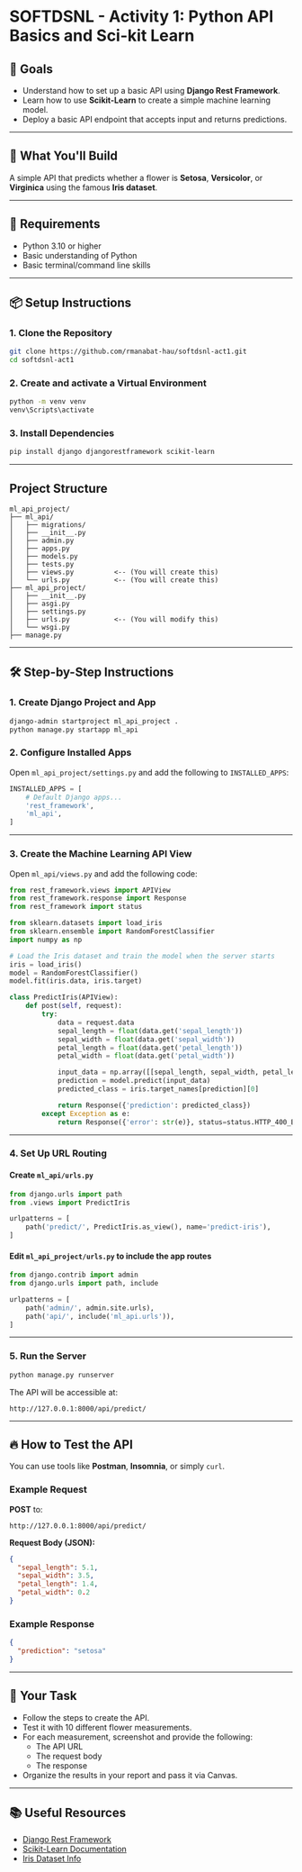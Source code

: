 # SOFTDSNL - Activity 1: Python API Basics and Sci-kit Learn

## 🚀 Goals

- Understand how to set up a basic API using **Django Rest Framework**.
- Learn how to use **Scikit-Learn** to create a simple machine learning model.
- Deploy a basic API endpoint that accepts input and returns predictions.

---

## 🧠 What You'll Build

A simple API that predicts whether a flower is **Setosa**, **Versicolor**, or **Virginica** using the famous **Iris dataset**.

---

## 🔧 Requirements

- Python 3.10 or higher
- Basic understanding of Python
- Basic terminal/command line skills

---

## 📦 Setup Instructions

### 1. Clone the Repository

```bash
git clone https://github.com/rmanabat-hau/softdsnl-act1.git
cd softdsnl-act1
```

### 2. Create and activate a Virtual Environment

```bash
python -m venv venv
venv\Scripts\activate
```

### 3. Install Dependencies

```bash
pip install django djangorestframework scikit-learn
```

---

## Project Structure

```
ml_api_project/
├── ml_api/
│   ├── migrations/
│   ├── __init__.py
│   ├── admin.py
│   ├── apps.py
│   ├── models.py
│   ├── tests.py
│   ├── views.py          <-- (You will create this)
│   └── urls.py           <-- (You will create this)
├── ml_api_project/
│   ├── __init__.py
│   ├── asgi.py
│   ├── settings.py
│   ├── urls.py           <-- (You will modify this)
│   └── wsgi.py
├── manage.py
```

---

## 🛠️ Step-by-Step Instructions

### 1. Create Django Project and App

```bash
django-admin startproject ml_api_project .
python manage.py startapp ml_api
```

### 2. Configure Installed Apps

Open `ml_api_project/settings.py` and add the following to `INSTALLED_APPS`:

```python
INSTALLED_APPS = [
    # Default Django apps...
    'rest_framework',
    'ml_api',
]
```

---

### 3. Create the Machine Learning API View

Open `ml_api/views.py` and add the following code:

```python
from rest_framework.views import APIView
from rest_framework.response import Response
from rest_framework import status

from sklearn.datasets import load_iris
from sklearn.ensemble import RandomForestClassifier
import numpy as np

# Load the Iris dataset and train the model when the server starts
iris = load_iris()
model = RandomForestClassifier()
model.fit(iris.data, iris.target)

class PredictIris(APIView):
    def post(self, request):
        try:
            data = request.data
            sepal_length = float(data.get('sepal_length'))
            sepal_width = float(data.get('sepal_width'))
            petal_length = float(data.get('petal_length'))
            petal_width = float(data.get('petal_width'))

            input_data = np.array([[sepal_length, sepal_width, petal_length, petal_width]])
            prediction = model.predict(input_data)
            predicted_class = iris.target_names[prediction][0]

            return Response({'prediction': predicted_class})
        except Exception as e:
            return Response({'error': str(e)}, status=status.HTTP_400_BAD_REQUEST)
```

---

### 4. Set Up URL Routing

#### Create `ml_api/urls.py`

```python
from django.urls import path
from .views import PredictIris

urlpatterns = [
    path('predict/', PredictIris.as_view(), name='predict-iris'),
]
```

#### Edit `ml_api_project/urls.py` to include the app routes

```python
from django.contrib import admin
from django.urls import path, include

urlpatterns = [
    path('admin/', admin.site.urls),
    path('api/', include('ml_api.urls')),
]
```

---

### 5. Run the Server

```bash
python manage.py runserver
```

The API will be accessible at:

```
http://127.0.0.1:8000/api/predict/
```

---

## 🔥 How to Test the API

You can use tools like **Postman**, **Insomnia**, or simply `curl`.

### Example Request

**POST** to:

```
http://127.0.0.1:8000/api/predict/
```

**Request Body (JSON):**

```json
{
  "sepal_length": 5.1,
  "sepal_width": 3.5,
  "petal_length": 1.4,
  "petal_width": 0.2
}
```

### Example Response

```json
{
  "prediction": "setosa"
}
```

---

## 🎯 Your Task

- Follow the steps to create the API.
- Test it with 10 different flower measurements.
- For each measurement, screenshot and provide the following:
  - The API URL
  - The request body
  - The response
- Organize the results in your report and pass it via Canvas. 

---

## 📚 Useful Resources

- [Django Rest Framework](https://www.django-rest-framework.org/)
- [Scikit-Learn Documentation](https://scikit-learn.org/stable/)
- [Iris Dataset Info](https://scikit-learn.org/stable/auto_examples/datasets/plot_iris_dataset.html)




